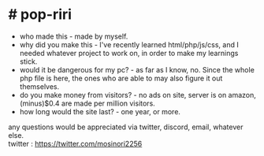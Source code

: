 <h1># pop-riri</h1>

* who made this - made by myself.<br>
* why did you make this - I've recently learned html/php/js/css, and I needed whatever project to work on, in order to make my learnings stick.<br>
* would it be dangerous for my pc? - as far as I know, no. Since the whole php file is here, the ones who are able to may also figure it out themselves.<br>
* do you make money from visitors? - no ads on site, server is on amazon, (minus)$0.4 are made per million visitors.<br>
* how long would the site last? - one year, or more.<br>

any questions would be appreciated via twitter, discord, email, whatever else.<br>
twitter : <https://twitter.com/mosinori2256>
